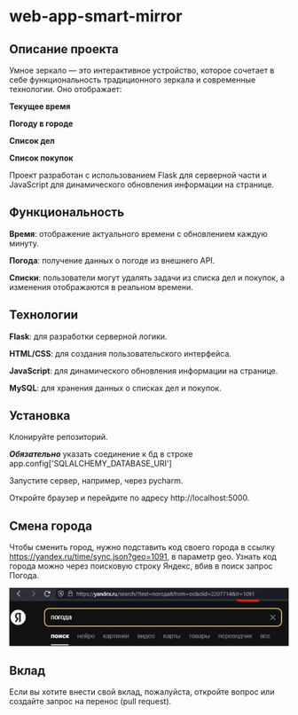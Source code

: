 # web-app-smart-mirror

## Описание проекта
Умное зеркало — это интерактивное устройство, которое сочетает в себе функциональность традиционного зеркала и современные технологии. Оно отображает:

**Текущее время**

**Погоду в городе**

**Список дел**

**Список покупок**

Проект разработан с использованием Flask для серверной части и JavaScript для динамического обновления информации на странице.

## Функциональность

**Время**: отображение актуального времени с обновлением каждую минуту.

**Погода**: получение данных о погоде из внешнего API.

**Списки**: пользователи могут удалять задачи из списка дел и покупок, а изменения отображаются в реальном времени.

## Технологии
**Flask**: для разработки серверной логики.

**HTML/CSS**: для создания пользовательского интерфейса.

**JavaScript**: для динамического обновления информации на странице.

**MySQL**: для хранения данных о списках дел и покупок.


## Установка
Клонируйте репозиторий.

***Обязательно*** указать соединение к бд в строке app.config['SQLALCHEMY_DATABASE_URI']

Запустите сервер, например, через pycharm.

Откройте браузер и перейдите по адресу http://localhost:5000.

## Смена города

Чтобы сменить город, нужно подставить код своего города в ссылку https://yandex.ru/time/sync.json?geo=1091, в параметр geo.
Узнать код города можно через поисковую строку Яндекс, вбив в поиск запрос Погода.  

![Описание изображения](https://github.com/vasileck/web-app-smart-mirror/blob/main/beEVeASA9YM.jpg)

## Вклад
Если вы хотите внести свой вклад, пожалуйста, откройте вопрос или создайте запрос на перенос (pull request).
